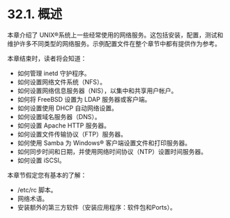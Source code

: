 # 32.1. 概述

本章介绍了 UNIX®系统上一些经常使用的网络服务。这包括安装，配置，测试和维护许多不同类型的网络服务。示例配置文件在整个章节中都有提供作为参考。

本章结束时，读者将会知道：

* 如何管理 inetd 守护程序。
* 如何设置网络文件系统（NFS）。
* 如何设置网络信息服务器（NIS），以集中和共享用户帐户。
* 如何将 FreeBSD 设置为 LDAP 服务器或客户端。
* 如何设置使用 DHCP 自动网络设置。
* 如何设置域名服务器（DNS）。
* 如何设置 Apache HTTP 服务器。
* 如何设置文件传输协议（FTP）服务器。
* 如何使用 Samba 为 Windows® 客户端设置文件和打印服务器。
* 如何同步时间和日期，并使用网络时间协议（NTP）设置时间服务器。
* 如何设置 iSCSI。

本章节假定您有基本的了解：

* /etc/rc 脚本。
* 网络术语。
* 安装额外的第三方软件（安装应用程序：软件包和Ports）。
